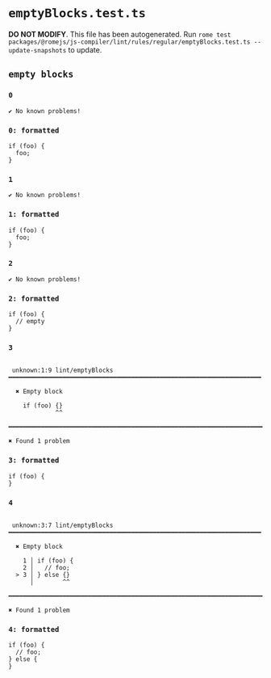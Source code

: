 # `emptyBlocks.test.ts`

**DO NOT MODIFY**. This file has been autogenerated. Run `rome test packages/@romejs/js-compiler/lint/rules/regular/emptyBlocks.test.ts --update-snapshots` to update.

## `empty blocks`

### `0`

```
✔ No known problems!

```

### `0: formatted`

```
if (foo) {
  foo;
}

```

### `1`

```
✔ No known problems!

```

### `1: formatted`

```
if (foo) {
  foo;
}

```

### `2`

```
✔ No known problems!

```

### `2: formatted`

```
if (foo) {
  // empty
}

```

### `3`

```

 unknown:1:9 lint/emptyBlocks ━━━━━━━━━━━━━━━━━━━━━━━━━━━━━━━━━━━━━━━━━━━━━━━━━━━━━━━━━━━━━━━━━━━━━━

  ✖ Empty block

    if (foo) {}
             ^^

━━━━━━━━━━━━━━━━━━━━━━━━━━━━━━━━━━━━━━━━━━━━━━━━━━━━━━━━━━━━━━━━━━━━━━━━━━━━━━━━━━━━━━━━━━━━━━━━━━━━

✖ Found 1 problem

```

### `3: formatted`

```
if (foo) {
}

```

### `4`

```

 unknown:3:7 lint/emptyBlocks ━━━━━━━━━━━━━━━━━━━━━━━━━━━━━━━━━━━━━━━━━━━━━━━━━━━━━━━━━━━━━━━━━━━━━━

  ✖ Empty block

    1 │ if (foo) {
    2 │   // foo;
  > 3 │ } else {}
      │        ^^

━━━━━━━━━━━━━━━━━━━━━━━━━━━━━━━━━━━━━━━━━━━━━━━━━━━━━━━━━━━━━━━━━━━━━━━━━━━━━━━━━━━━━━━━━━━━━━━━━━━━

✖ Found 1 problem

```

### `4: formatted`

```
if (foo) {
  // foo;
} else {
}

```
